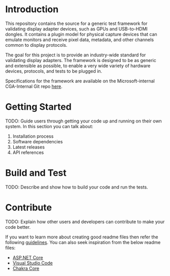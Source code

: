 # Introduction 
This repository contains the source for a generic test framework for validating display adapter devices, such as GPUs and USB-to-HDMI dongles. It contains a plugin model for physical capture devices that can emulate monitors and receive pixel data, metadata, and other channels common to display protocols.

The goal for this project is to provide an industry-wide standard for validating display adapters. The framework is designed to be as generic and extensible as possible, to enable a very wide variety of hardware devices, protocols, and tests to be plugged in.

Specifications for the framework are available on the Microsoft-internal CGA-Internal Git repo [here](https://dev.azure.com/cga-internal/docs/_wiki/wikis/Docs/217/Overview).

# Getting Started
TODO: Guide users through getting your code up and running on their own system. In this section you can talk about:
1.	Installation process
2.	Software dependencies
3.	Latest releases
4.	API references

# Build and Test
TODO: Describe and show how to build your code and run the tests. 

# Contribute
TODO: Explain how other users and developers can contribute to make your code better. 

If you want to learn more about creating good readme files then refer the following [guidelines](https://docs.microsoft.com/en-us/azure/devops/repos/git/create-a-readme?view=azure-devops). You can also seek inspiration from the below readme files:
- [ASP.NET Core](https://github.com/aspnet/Home)
- [Visual Studio Code](https://github.com/Microsoft/vscode)
- [Chakra Core](https://github.com/Microsoft/ChakraCore)